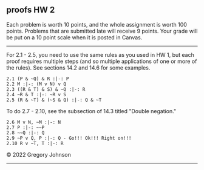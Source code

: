 ## proofs HW 2

Each problem is worth 10 points, and the whole assignment is worth 100 points. Problems that are submitted late will receive 9 points. Your grade will be put on a 10 point scale when it is posted in Canvas. 

--- 

For 2.1 - 2.5, you need to use the same rules as you used in HW 1, but each proof requires multiple steps (and so multiple applications of one or more of the rules). See sections 14.2 and 14.6 for some examples. 

~~~{.ProofChecker .JohnsonSL options="fonts tabindent render" guides="fitch" points="10" late-credit="9"}
2.1 (P & ~Q) & R :|-: P 
2.2 M :|-: (M v N) v Q
2.3 ((R & T) & S) & ~Q :|-: R
2.4 ~R & T :|-: ~R v S
2.5 (R & ~T) & (~S & Q) :|-: Q & ~T 
~~~

To do 2.7 - 2.10, see the subsection of 14.3 titled "Double negation." 

~~~{.ProofChecker .JohnsonSL options="fonts tabindent render" guides="fitch" points="10" late-credit="9"}
2.6 M v N, ~M :|-: N
2.7 P :|-: ~~P
2.8 ~~Q :|-: Q
2.9 ~P v Q, P :|-: Q - Go!!! Ok!!! Right on!!!
2.10 R v ~T, T :|-: R
~~~

&copy; 2022 Gregory Johnson

--- 